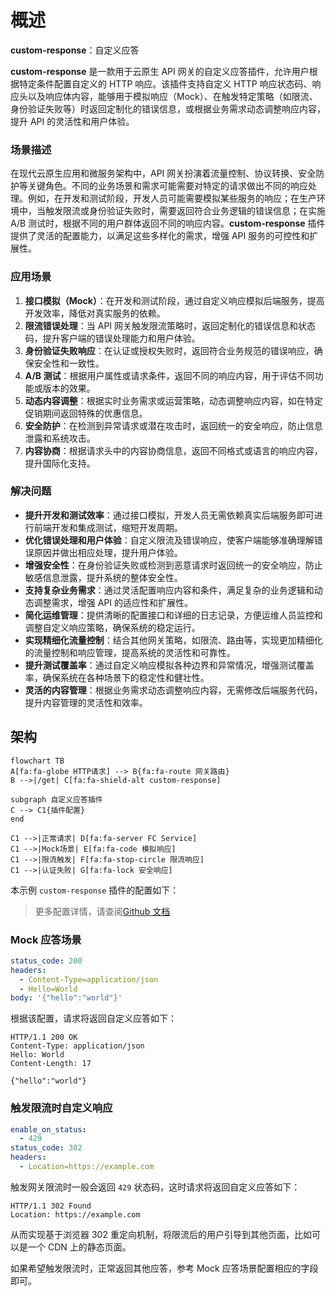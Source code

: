# 概述

**custom-response**：自定义应答

**custom-response** 是一款用于云原生 API 网关的自定义应答插件，允许用户根据特定条件配置自定义的 HTTP 响应。该插件支持自定义 HTTP 响应状态码、响应头以及响应体内容，能够用于模拟响应（Mock）、在触发特定策略（如限流、身份验证失败等）时返回定制化的错误信息，或根据业务需求动态调整响应内容，提升 API 的灵活性和用户体验。

### 场景描述

在现代云原生应用和微服务架构中，API 网关扮演着流量控制、协议转换、安全防护等关键角色。不同的业务场景和需求可能需要对特定的请求做出不同的响应处理。例如，在开发和测试阶段，开发人员可能需要模拟某些服务的响应；在生产环境中，当触发限流或身份验证失败时，需要返回符合业务逻辑的错误信息；在实施 A/B 测试时，根据不同的用户群体返回不同的响应内容。**custom-response** 插件提供了灵活的配置能力，以满足这些多样化的需求，增强 API 服务的可控性和扩展性。

### 应用场景

1. **接口模拟（Mock）**：在开发和测试阶段，通过自定义响应模拟后端服务，提高开发效率，降低对真实服务的依赖。 
2. **限流错误处理**：当 API 网关触发限流策略时，返回定制化的错误信息和状态码，提升客户端的错误处理能力和用户体验。
3. **身份验证失败响应**：在认证或授权失败时，返回符合业务规范的错误响应，确保安全性和一致性。
4. **A/B 测试**：根据用户属性或请求条件，返回不同的响应内容，用于评估不同功能或版本的效果。
5. **动态内容调整**：根据实时业务需求或运营策略，动态调整响应内容，如在特定促销期间返回特殊的优惠信息。
6. **安全防护**：在检测到异常请求或潜在攻击时，返回统一的安全响应，防止信息泄露和系统攻击。
7. **内容协商**：根据请求头中的内容协商信息，返回不同格式或语言的响应内容，提升国际化支持。

### 解决问题

- **提升开发和测试效率**：通过接口模拟，开发人员无需依赖真实后端服务即可进行前端开发和集成测试，缩短开发周期。
- **优化错误处理和用户体验**：自定义限流及错误响应，使客户端能够准确理解错误原因并做出相应处理，提升用户体验。
- **增强安全性**：在身份验证失败或检测到恶意请求时返回统一的安全响应，防止敏感信息泄露，提升系统的整体安全性。
- **支持复杂业务需求**：通过灵活配置响应内容和条件，满足复杂的业务逻辑和动态调整需求，增强 API 的适应性和扩展性。
- **简化运维管理**：提供清晰的配置接口和详细的日志记录，方便运维人员监控和调整自定义响应策略，确保系统的稳定运行。
- **实现精细化流量控制**：结合其他网关策略，如限流、路由等，实现更加精细化的流量控制和响应管理，提高系统的灵活性和可靠性。
- **提升测试覆盖率**：通过自定义响应模拟各种边界和异常情况，增强测试覆盖率，确保系统在各种场景下的稳定性和健壮性。
- **灵活的内容管理**：根据业务需求动态调整响应内容，无需修改后端服务代码，提升内容管理的灵活性和效率。

## 架构

```mermaid
flowchart TB
A[fa:fa-globe HTTP请求] --> B{fa:fa-route 网关路由}
B -->|/get| C[fa:fa-shield-alt custom-response]

subgraph 自定义应答插件
C --> C1{插件配置}
end

C1 -->|正常请求| D[fa:fa-server FC Service]
C1 -->|Mock场景| E[fa:fa-code 模拟响应]
C1 -->|限流触发| F[fa:fa-stop-circle 限流响应]
C1 -->|认证失败| G[fa:fa-lock 安全响应]
```

本示例 `custom-response` 插件的配置如下：

> 更多配置详情，请查阅[Github 文档](https://github.com/alibaba/higress/blob/main/plugins/wasm-go/extensions/custom-response/README.md)

### Mock 应答场景

```yaml
status_code: 200
headers:
  - Content-Type=application/json
  - Hello=World
body: '{"hello":"world"}'
```

根据该配置，请求将返回自定义应答如下：

```text
HTTP/1.1 200 OK
Content-Type: application/json
Hello: World
Content-Length: 17

{"hello":"world"}
```

### 触发限流时自定义响应

```yaml
enable_on_status:
  - 429
status_code: 302
headers:
  - Location=https://example.com
```

触发网关限流时一般会返回 `429` 状态码，这时请求将返回自定义应答如下：

```text
HTTP/1.1 302 Found
Location: https://example.com
```

从而实现基于浏览器 302 重定向机制，将限流后的用户引导到其他页面，比如可以是一个 CDN 上的静态页面。

如果希望触发限流时，正常返回其他应答，参考 Mock 应答场景配置相应的字段即可。
